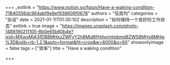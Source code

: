 +++
_extlink = "https://www.notion.so/fqjun/Have-a-waking-condition-71840556dc964abf9e8ef938606f0678"
authors = "伍晁均"
categories = "杂谈"
date = 2021-01-11T01:30:10Z
description = "如何保持一个良好的工作状态"
extlink = true
image = "https://images.unsplash.com/photo-1488190211105-8b0e65b80b4e?ixid=MXwxMjA3fDB8MHxzZWFyY2h8Mjd8fHdvcmtpbmd8ZW58MHx8MHw%3D&ixlib=rb-1.2.1&auto=format&fit=crop&w=6000&q=60"
showonlyimage = false
tags = ["效率"]
title = "Have a waking condition"

+++
